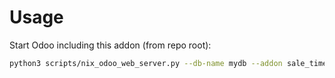 # Usage

Start Odoo including this addon (from repo root):

```bash
python3 scripts/nix_odoo_web_server.py --db-name mydb --addon sale_timesheet_invoice_link
```
